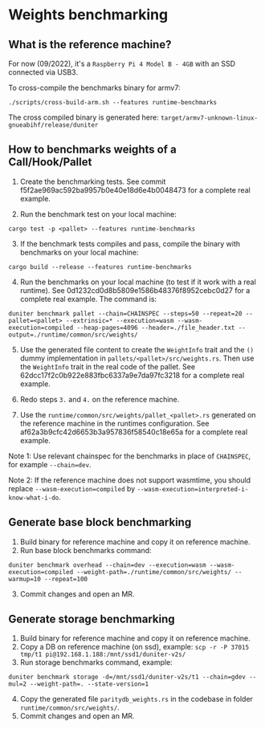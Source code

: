 # Weights benchmarking

## What is the reference machine?

For now (09/2022), it's a `Raspberry Pi 4 Model B - 4GB` with an SSD connected via USB3.

To cross-compile the benchmarks binary for armv7:

```
./scripts/cross-build-arm.sh --features runtime-benchmarks
```

The cross compiled binary is generated here: `target/armv7-unknown-linux-gnueabihf/release/duniter`

## How to benchmarks weights of a Call/Hook/Pallet

1. Create the benchmarking tests. See commit f5f2ae969ac592ba9957b0e40e18d6e4b0048473 for a
complete real example.

2. Run the benchmark test on your local machine:

```
cargo test -p <pallet> --features runtime-benchmarks
```

3. If the benchmark tests compiles and pass, compile the binary with benchmarks on your local
machine:

```
cargo build --release --features runtime-benchmarks
```

4. Run the benchmarks on your local machine (to test if it work with a real runtime). See 0d1232cd0d8b5809e1586b48376f8952cebc0d27 for a complete real example. The command is:

```
duniter benchmark pallet --chain=CHAINSPEC --steps=50 --repeat=20 --pallet=<pallet> --extrinsic=* --execution=wasm --wasm-execution=compiled --heap-pages=4096 --header=./file_header.txt --output=./runtime/common/src/weights/
```

5. Use the generated file content to create the `WeightInfo` trait and the `()` dummy implementation in `pallets/<pallet>/src/weights.rs`. Then use the `WeightInfo` trait in the real code of the pallet. See 62dcc17f2c0b922e883fbc6337a9e7da97fc3218 for a complete real example.

6. Redo steps `3.` and `4.` on the reference machine.

7. Use the `runtime/common/src/weights/pallet_<pallet>.rs` generated on the reference machine in the runtimes configuration. See  af62a3b9cfc42d6653b3a957836f58540c18e65a for a complete real example.

Note 1: Use relevant chainspec for the benchmarks in place of `CHAINSPEC`, for example `--chain=dev`.

Note 2: If the reference machine does not support wasmtime, you should replace `--wasm-execution=compiled`
by `--wasm-execution=interpreted-i-know-what-i-do`.

## Generate base block benchmarking

1. Build binary for reference machine and copy it on reference machine.
2. Run base block benchmarks command:

```
duniter benchmark overhead --chain=dev --execution=wasm --wasm-execution=compiled --weight-path=./runtime/common/src/weights/ --warmup=10 --repeat=100
```

3. Commit changes and open an MR.

## Generate storage benchmarking

1. Build binary for reference machine and copy it on reference machine.
2. Copy a DB on reference machine (on ssd), example: `scp -r -P 37015 tmp/t1 pi@192.168.1.188:/mnt/ssd1/duniter-v2s/`
3. Run storage benchmarks command, example:

```
duniter benchmark storage -d=/mnt/ssd1/duniter-v2s/t1 --chain=gdev --mul=2 --weight-path=. --state-version=1
```

4. Copy the generated file `paritydb_weights.rs` in the codebase in folder `runtime/common/src/weights/`.
5. Commit changes and open an MR.
